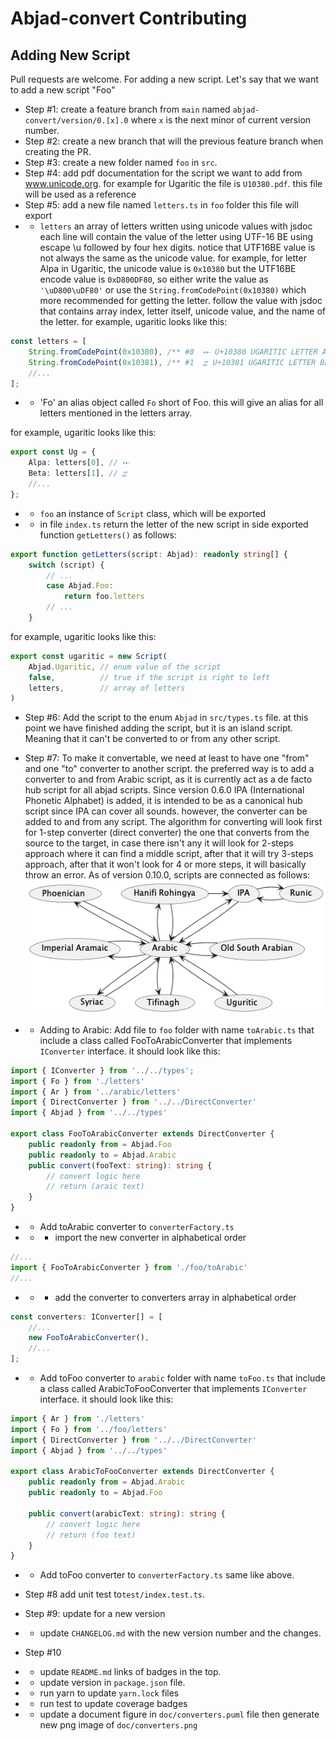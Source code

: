 # Abjad-convert Contributing

## Adding New Script
Pull requests are welcome. For adding a new script. Let's say that we want to add a new script "Foo"
- Step #1: create a feature branch from `main` named `abjad-convert/version/0.[x].0` where `x` is the next minor of current version number.
- Step #2: create a new branch that will the previous feature branch when creating the PR.
- Step #3: create a new folder named `foo` in `src`.
- Step #4: add pdf documentation for the script we want to add from www.unicode.org. for example for Ugaritic the file is `U10380.pdf`. this file will be used as a reference
- Step #5: add a new file named `letters.ts` in `foo` folder this file will export
- - `letters` an array of letters written using unicode values with jsdoc each line will contain
    the value of the letter using UTF-16 BE using escape \u followed by four hex digits.
    notice that UTF16BE value is not always the same as the unicode value.
    for example, for letter Alpa in Ugaritic, the unicode value is `0x10380` but the UTF16BE encode value is `0xD800DF80`,
    so either write the value as `'\uD800\uDF80'` or use the `String.fromCodePoint(0x10380)` which more recommended for getting the letter.
    follow the value with jsdoc that contains array index, letter itself, unicode value, and the name of the letter.
    for example, ugaritic looks like this:

```ts
const letters = [
	String.fromCodePoint(0x10380), /** #0  𐎀 U+10380 UGARITIC LETTER ALPA */
	String.fromCodePoint(0x10381), /** #1  𐎁 U+10381 UGARITIC LETTER BETA */
	//...
];
```

- - 'Fo' an alias object called `Fo` short of Foo. this will give an alias for all letters mentioned in the letters array.

for example, ugaritic looks like this:
```ts
export const Ug = {
	Alpa: letters[0], // 𐎀
	Beta: letters[1], // 𐎁
	//...
};
```

- - `foo` an instance of `Script` class, which will be exported
- -  in file `index.ts` return the letter of the new script in side exported function `getLetters()` as follows:
```ts
export function getLetters(script: Abjad): readonly string[] {
	switch (script) {
		// ...
		case Abjad.Foo:
			return foo.letters
		// ...
	}
```
for example, ugaritic looks like this:
```ts
export const ugaritic = new Script(
	Abjad.Ugaritic, // enum value of the script
	false,          // true if the script is right to left
	letters,        // array of letters
)
```

- Step #6: Add the script to the enum `Abjad` in `src/types.ts` file.
  at this point we have finished adding the script, but it is an island script. Meaning that it can't be converted to or from any other script.

- Step #7: To make it convertable, we need at least to have one "from" and one "to" converter to another script.
  the preferred way is to add a converter to and from Arabic script, as it is currently act as a de facto hub script for all abjad scripts.
  Since version 0.6.0 IPA (International Phonetic Alphabet) is added, it is intended to be as a canonical hub script since IPA can cover all sounds.
  however, the converter can be added to and from any script.
  The algorithm for converting will look first for 1-step converter (direct converter) the one that converts from the source to the target, 
  in case there isn't any it will look for 2-steps approach where it can find a middle script,
  after that it will try 3-steps approach, after that it won't look for 4 or more steps, it will basically throw an error.
  As of version 0.10.0, scripts are connected as follows:
  ![converters.png](doc/converters.png)
- - Adding to Arabic: Add file to `foo` folder with name `toArabic.ts` that include a class called FooToArabicConverter that implements `IConverter` interface.
    it should look like this:
```ts
import { IConverter } from '../../types';
import { Fo } from './letters'
import { Ar } from '../arabic/letters'
import { DirectConverter } from '../../DirectConverter'
import { Abjad } from '../../types'

export class FooToArabicConverter extends DirectConverter {
	public readonly from = Abjad.Foo
	public readonly to = Abjad.Arabic
	public convert(fooText: string): string {
		// convert logic here
		// return (araic text)
	}
}
```
- - Add toArabic converter to `converterFactory.ts`
- - - import the new converter in alphabetical order
```ts
//...
import { FooToArabicConverter } from './foo/toArabic'
//...
```
- - - add the converter to converters array in alphabetical order
```ts
const converters: IConverter[] = [
	//...
	new FooToArabicConverter(),
	//...
];
```
- - Add toFoo converter to `arabic` folder with name `toFoo.ts` that include a class called ArabicToFooConverter that implements `IConverter` interface.
    it should look like this:
```ts
import { Ar } from './letters'
import { Fo } from '../foo/letters'
import { DirectConverter } from '../../DirectConverter'
import { Abjad } from '../../types'

export class ArabicToFooConverter extends DirectConverter {
	public readonly from = Abjad.Arabic
	public readonly to = Abjad.Foo

	public convert(arabicText: string): string {
		// convert logic here
		// return (foo text)
	}
}
```
- - Add toFoo converter to `converterFactory.ts` same like above.

- Step #8 add unit test to`test/index.test.ts`.

- Step #9: update for a new version
- - update `CHANGELOG.md` with the new version number and the changes.

- Step #10
- - update `README.md` links of badges in the top.
- - update version in `package.json` file.
- - run yarn to update `yarn.lock` files
- - run test to update coverage badges
- - update a document figure in `doc/converters.puml` file then generate new png image of `doc/converters.png`
